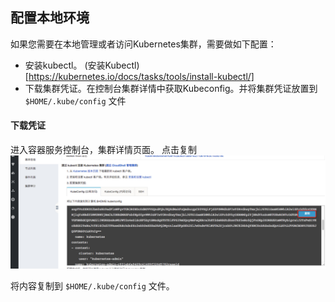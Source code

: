 ## 配置本地环境

如果您需要在本地管理或者访问Kubernetes集群，需要做如下配置：
* 安装kubectl。 (安装Kubectl)[https://kubernetes.io/docs/tasks/tools/install-kubectl/]
* 下载集群凭证。在控制台集群详情中获取Kubeconfig。并将集群凭证放置到 `$HOME/.kube/config` 文件


#### 下载凭证
进入容器服务控制台，集群详情页面。 点击复制
![image.png](images/kubeconfig.png)

将内容复制到 `$HOME/.kube/config` 文件。